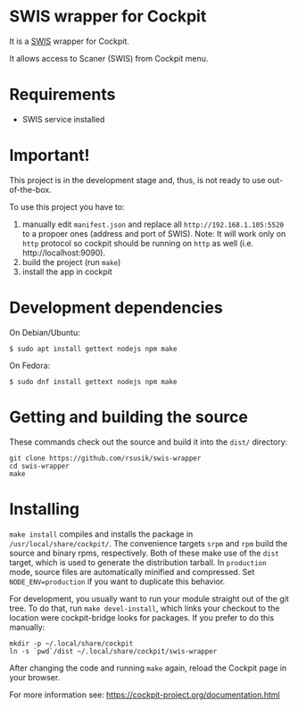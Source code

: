# SWIS wrapper for Cockpit

It is a [SWIS](https://github.com/rsusik/simple-web-based-interface-for-scanner) wrapper for Cockpit. 

It allows access to Scaner (SWIS) from Cockpit menu.

# Requirements

* SWIS service installed

# Important!

This project is in the development stage and, thus, is not ready to use out-of-the-box.

To use this project you have to:

1) manually edit `manifest.json` and replace all `http://192.168.1.105:5520` to a propoer ones (address and port of SWIS). Note: It will work only on `http` protocol so cockpit should be running on `http` as well (i.e. http://localhost:9090).
2) build the project (run `make`)
3) install the app in cockpit

# Development dependencies

On Debian/Ubuntu:

    $ sudo apt install gettext nodejs npm make

On Fedora:

    $ sudo dnf install gettext nodejs npm make


# Getting and building the source

These commands check out the source and build it into the `dist/` directory:

```
git clone https://github.com/rsusik/swis-wrapper
cd swis-wrapper
make
```

# Installing

`make install` compiles and installs the package in `/usr/local/share/cockpit/`. The
convenience targets `srpm` and `rpm` build the source and binary rpms,
respectively. Both of these make use of the `dist` target, which is used
to generate the distribution tarball. In `production` mode, source files are
automatically minified and compressed. Set `NODE_ENV=production` if you want to
duplicate this behavior.

For development, you usually want to run your module straight out of the git
tree. To do that, run `make devel-install`, which links your checkout to the
location were cockpit-bridge looks for packages. If you prefer to do
this manually:

```
mkdir -p ~/.local/share/cockpit
ln -s `pwd`/dist ~/.local/share/cockpit/swis-wrapper
```

After changing the code and running `make` again, reload the Cockpit page in
your browser.

For more information see: https://cockpit-project.org/documentation.html
